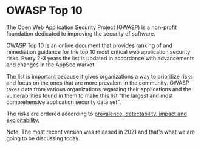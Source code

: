# OWASP Top 10

The Open Web Application Security Project (OWASP) is a non-profit foundation dedicated to improving 
the security of software.

OWASP Top 10 is an online document that provides ranking of and remediation guidance for the top 10 
most critical web application security risks. Every 2-3 years the list is updated in accordance with 
advancements and changes in the AppSec market. 

The list is important because it gives organizations a way to prioritize risks and focus on the ones 
that are more prevalent in the community. OWASP takes data from various organizations regarding their 
applications and the vulnerabilities found in them to make this list "the largest and most comprehensive 
application security data set".

The risks are ordered according to <ins>prevalence, detectability, impact and exploitability.</ins>

Note: The most recent version was released in 2021 and that's what we are going to be discussing today.